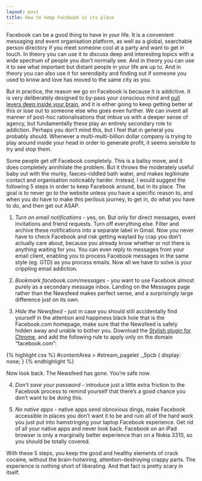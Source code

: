 ```yaml
---
layout: post
title: How to keep Facebook in its place
---
```

Facebook can be a good thing to have in your life. It is a convenient messaging and event organisation platform, as well as a global, searchable person directory if you meet someone cool at a party and want to get in touch. In theory you can use it to discuss deep and interesting topics with a wide spectrum of people you don’t normally see. And in theory you can use it to see what important but distant people in your life are up to. And in theory you can also use it for serendipity and finding out if someone you used to know and love has moved to the same city as you.

But in practice, the reason we go on Facebook is because it is addictive. It is very deliberately designed to by-pass your conscious mind and <a href="http://www.nirandfar.com/2012/03/how-to-manufacture-desire.html" target="_blank">pull levers deep inside your brain</a>, and it is either going to keep getting better at this or lose out to someone else who goes even further. We can invent all manner of post-hoc rationalisations that imbue us with a deeper sense of agency, but fundamentally these play an entirely secondary role to addiction. Perhaps you don’t mind this, but I feel that in general you probably should. Whenever a multi-multi-billion dollar company is trying to play around inside your head in order to generate profit, it seems sensible to try and stop them.

Some people get off Facebook completely. This is a ballsy move, and it does completely annihilate the problem. But it throws the moderately useful baby out with the murky, faeces-riddled bath water, and makes legitimate contact and organisation noticeably harder. Instead, I would suggest the following 5 steps in order to keep Facebook around, but in its place. The goal is to never go to the website unless you have a specific reason to, and when you do have to make this perilous journey, to get in, do what you have to do, and then get out ASAP.

1. <i>Turn on email notifications</i> - yes, on. But only for direct messages, event invitations and friend requests. Turn off everything else. Filter and archive these notifications into a separate label in Gmail. Now you never have to check Facebook and risk getting waylaid by crap you don’t actually care about, because you already know whether or not there is anything waiting for you. You can even reply to messages from your email client, enabling you to process Facebook messages in the same style (eg. GTD) as you process emails. Now all we have to solve is your crippling email addiction.

2. <i>Bookmark facebook.com/messages</i> - you want to use Facebook almost purely as a secondary message inbox. Landing on the Messages page rather than the Newsfeed makes perfect sense, and a surprisingly large difference just on its own.

3. <i>Hide the Newsfeed</i> - just in case you should still accidentally find yourself in the attention and happiness black hole that is the Facebook.com homepage, make sure that the Newsfeed is safely hidden away and unable to bother you. Download the <a href="https://chrome.google.com/webstore/detail/stylish/fjnbnpbmkenffdnngjfgmeleoegfcffe?hl=en" target="_blank">Stylish plugin for Chrome</a>, and add the following rule to apply only on the domain “facebook.com”:

  {% highlight css %}
      #contentArea > #stream_pagelet ._5pcb {
        display: none;
      }
  {% endhighlight %}

  Now look back. The Newsfeed has gone. You’re safe now.

4. <i>Don’t save your password</i> - introduce just a little extra friction to the Facebook process to remind yourself that there’s a good chance you don’t want to be doing this.

5. <i>No native apps</i> - native apps send obnoxious dings, make Facebook accessible in places you don’t want it to be and ruin all of the hard work you just put into hamstringing your laptop Facebook experience. Get rid of all your native apps and never look back. Facebook on an iPad browser is only a marginally better experience than on a Nokia 3310, so you should be totally covered.

With these 5 steps, you keep the good and healthy elements of crack cocaine, without the brain-hotwiring, attention-destroying crappy parts. The experience is nothing short of liberating. And that fact is pretty scary in itself.
